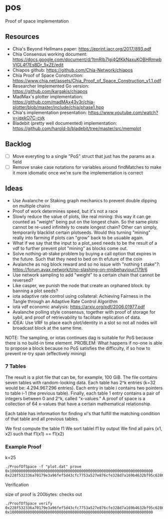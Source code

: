 # pos

Proof of space implementation

## Resources

- Chia's Beyond Hellmans paper: https://eprint.iacr.org/2017/893.pdf
- Chia Consensus working document: https://docs.google.com/document/d/1tmRIb7lgi4QfKkNaxuKOBHRmwbVlGL4f7EsBDr_5xZE/edit
- Chiapos github: https://github.com/Chia-Network/chiapos
- Chia Proof of Space Construction: https://www.chia.net/assets/Chia_Proof_of_Space_Construction_v1.1.pdf
- Researcher Implemented Go version: https://github.com/kargakis/chiapos
- MadMax's plotter implementation: https://github.com/madMAx43v3r/chia-plotter/blob/master/include/chia/phase1.hpp
- Chia's implementation presentation: https://www.youtube.com/watch?v=iqxkO7C-cyk
- Bladebit (pretty well documented) implementation: https://github.com/harold-b/bladebit/tree/master/src/memplot

## Backlog

- [ ] Move everyting to a single "PoS" struct that just has the params as a field
- [ ] Remove snake case notations for variables around findMatches to make it more idiomatic once we're sure the implementation is correct

## Ideas

- Use Avalanche or Staking graph mechanics to prevent double dipping on multiple chains
- Proof of work determines speed, but it's not a race
- Slowly reduce the value of plots, like real mining: this way it can ge counted as "weight" being put on the longest chain. So the same plots cannot be re-used infinitely to create longest chain? Other can simply, temporarily blacklist certain plotseeds. Would this turning "mining" really into farming if plots can "grow" back to be usuable again.
- What if we say that the input to a plot_seed needs to be the result of a vdf to further prevent plot "mining" as blocks come out.
- Solve nothing-at-stake problem by buying a call option that expires in the future. Such that they need to bed on th efuture of the coin
- Avalanche as nog block reward and so no issue with "nothing t stake"?: https://forum.avax.network/t/no-slashing-on-misbehaviour/179/6
- Use network sampling to add "weight" to a certain chain that cannot be reversed?
- Like casper, we punish the node that create an orphaned block. by banning a plot seeds?
- iota adaptive rate control using collateral: Achieving Fairness in the Tangle through an Adaptive Rate Control Algorithm
- iota vdf economic analysis: https://arxiv.org/pdf/2006.01977.pdf
- Avalanche polling style consensus, together with proof of storage for sybil, and proof of retrievability to facilitate
  replication of data.
- IDEA: Use VRF to place each plot/identity in a slot so not all nodes will broadcast block at the same time.

NOTE: The sampling, or iotas continues dag is suitable for PoS because there is no build-in time element.
PROBLEM: What happens if no-one is able to propose a block because no PoS satisfies the difficulty, if so
how to prevent re-try span (effectively mining)

### 7 Tables

The result is a plot file that can be, for example, 100 GiB. The file contains seven tables with random-looking data. Each table has 2^k entries (k=32 would be: 4.294.967.296 entries). Each entry in table i contains two pointers to table i-1 (the previous table). Finally, each table 1 entry contains a pair of integers between 0 and 2^k, called “x-values.” A proof of space is a collection of 64 x-values that have a certain mathematical relationship.

Each table has information for finding xi's that fulfill the matching condition of that table and all previous tables.

We first compute the table f1
We sort tablel f1 by output
We find all pairs (x1, x2) such that f1(x1) == f1(x2)

### Example Proof

k=25

```
./ProofOfSpace -f "plot.dat" prove 0x1000000000000000000000000000000000000000000000000000000000000000
0x228f532336a70179e3a96fef5d43cfc7753a527e876cfe328d7a169b4632bf95c62863df453c2d36e6f49a6967e7d58a57249a02c36638676117a73ca0db52c12a118e359346115a75ca5c454a67f8a3de32832801d33dab42246890142e247237f77dfae81c108cd1e01d9e195a9d4cee6491abf509acb301cc00b9bd2dab5a18aa6c07ee3583afd0b24937077557eb52797161b25ba308a440fbd4d35365d08d56d58d74028355ba33a44bef583f1af1801f995d32f4b228002d93c79a7555c87cdb00d7d11670
```

Verification

size of proof is 200bytes: checks out

```
./ProofOfSpace verify 0x228f532336a70179e3a96fef5d43cfc7753a527e876cfe328d7a169b4632bf95c62863df453c2d36e6f49a6967e7d58a57249a02c36638676117a73ca0db52c12a118e359346115a75ca5c454a67f8a3de32832801d33dab42246890142e247237f77dfae81c108cd1e01d9e195a9d4cee6491abf509acb301cc00b9bd2dab5a18aa6c07ee3583afd0b24937077557eb52797161b25ba308a440fbd4d35365d08d56d58d74028355ba33a44bef583f1af1801f995d32f4b228002d93c79a7555c87cdb00d7d11670 0x1000000000000000000000000000000000000000000000000000000000000000
```
